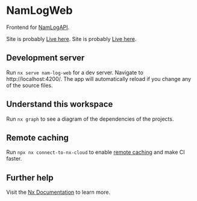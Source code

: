 # NamLogWeb

Frontend for [NamLogAPI](https://github.com/HelarJ/NamLogAPI).

Site is probably [Live here](https://poop.center/logs/).
Site is probably [Live here](https://poop.center/logs/moonmoon).

## Development server

Run `nx serve nam-log-web` for a dev server. Navigate to http://localhost:4200/. The app will automatically reload if you change any of the source files.

## Understand this workspace

Run `nx graph` to see a diagram of the dependencies of the projects.

## Remote caching

Run `npx nx connect-to-nx-cloud` to enable [remote caching](https://nx.app) and make CI faster.

## Further help

Visit the [Nx Documentation](https://nx.dev) to learn more.
